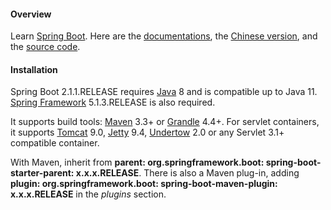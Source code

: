 #### Overview

Learn [Spring Boot](https://spring.io/projects/spring-boot). Here are the [documentations](https://docs.spring.io/spring-boot/docs/current/reference/html/), the [Chinese version](https://www.docs4dev.com/docs/zh/spring-boot/2.1.1.RELEASE/reference/boot-documentation.html), and the [source code](https://github.com/spring-projects/spring-boot).

#### Installation

Spring Boot 2.1.1.RELEASE requires [Java](../index.md) 8 and is compatible up to Java 11. [Spring Framework](../spring/index.md) 5.1.3.RELEASE is also required.

It supports build tools: [Maven](../maven.md) 3.3+ or [Grandle](https://gradle.org/) 4.4+. For servlet containers, it supports [Tomcat](../tomcat.md) 9.0, [Jetty](http://www.eclipse.org/jetty/) 9.4, [Undertow](http://undertow.io/) 2.0 or any Servlet 3.1+ compatible container.

With Maven, inherit from **parent: org.springframework.boot: spring-boot-starter-parent: x.x.x.RELEASE**. There is also a Maven plug-in, adding **plugin: org.springframework.boot: spring-boot-maven-plugin: x.x.x.RELEASE** in the *plugins* section.
